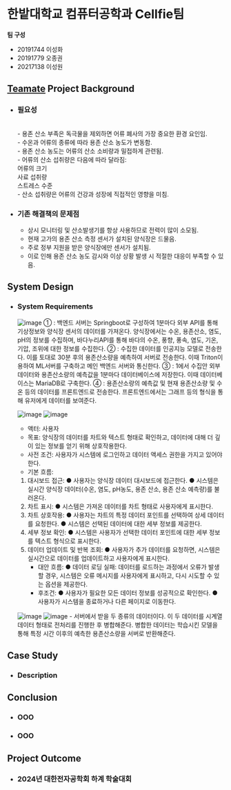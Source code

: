 # 한밭대학교 컴퓨터공학과 Cellfie팀

**팀 구성**
- 20191744 이성화 
- 20191779 오종권
- 20217138 이성원

## <u>Teamate</u> Project Background
- ### 필요성
  <br/>- 용존 산소 부족은 독극물을 제외하면 어류 폐사의 가장 중요한 환경 요인임.
  <br/>- 수온과 어류의 종류에 따라 용존 산소 농도가 변동함.
  <br/>- 용존 산소 농도는 어류의 산소 소비량과 밀접하게 관련됨.
  <br/>- 어류의 산소 섭취량은 다음에 따라 달라짐:
      <br/>어류의 크기
      <br/>사료 섭취량
      <br/>스트레스 수준
  <br/>- 산소 섭취량은 어류의 건강과 성장에 직접적인 영향을 미침.
- ### 기존 해결책의 문제점
  - 상시 모니터링 및 산소발생기를 항상 사용하므로 전력이 많이 소모됨.
  - 현재 고가의 용존 산소 측정 센서가 설치된 양식장은 드물음.
  - 주로 정부 지원을 받은 양식장에만 센서가 설치됨.
  - 이로 인해 용존 산소 농도 감시와 이상 상황 발생 시 적절한 대응이 부족할 수 있음. 
  
## System Design
  - ### System Requirements
    ![image](https://github.com/user-attachments/assets/a537b0fa-a13d-4da4-8447-70e6c9bc7f70)
     ① : 백엔드 서버는 Springboot로 구성하여 1분마다 외부 API를 통해 기상정보와 양식장 센서의 데이터를 가져온다. 양식장에서는 수온, 용존산소, 염도, pH의 정보를 수집하며, 바다누리API를 통해 바다의 수온, 풍향, 풍속, 염도, 기온, 기압, 조위에 대한 정보를 수집한다. 
     ② : 수집한 데이터를 인공지능 모델로 전송한다. 이를 토대로 30분 후의 용존산소량을 예측하여 서버로 전송한다. 이때 Triton이용하여 ML서버를 구축하고 메인 백엔드 서버와 통신한다.
     ③ : 1에서 수집안 외부 데이터와 용존산소량의 예측값을 1분마다 데이터베이스에 저장한다. 이때 데이터베이스는 MariaDB로 구축한다.
     ④ : 용존산소량의 예측값 및 현재 용존산소량 및 수온 등의 데이터를 프론트엔드로 전송한다. 프론트엔드에서는 그래프 등의 형식을 통해 유저에게 데이터를 보여준다. 

    ![image](https://github.com/user-attachments/assets/bfaf4bd1-d2e1-4f18-8490-e9cd34c04f24)
    ![image](https://github.com/user-attachments/assets/44e085eb-20b0-4918-a736-796541cfef37)
     -  액터: 사용자
     -  목표: 양식장의 데이터를 차트와 텍스트 형태로 확인하고, 데이터에 대해 더 깊이 있는 정보를 얻기 위해 상호작용한다.
     -  사전 조건: 사용자가 시스템에 로그인하고 데이터 액세스 권한을 가지고 있어야 한다.
     -  기본 흐름:
      1. 대시보드 접근:
        ● 사용자는 양식장 데이터 대시보드에 접근한다.
        ● 시스템은 실시간 양식장 데이터(수온, 염도, pH농도, 용존 산소, 용존 산소 예측량)를 불러온다.
      2. 차트 표시:
        ● 시스템은 가져온 데이터를 차트 형태로 사용자에게 표시한다.
      3. 차트 상호작용:
        ● 사용자는 차트의 특정 데이터 포인트를 선택하여 상세 데이터를 요청한다.
        ● 시스템은 선택된 데이터에 대한 세부 정보를 제공한다.
      4. 세부 정보 확인:
        ● 시스템은 사용자가 선택한 데이터 포인트에 대한 세부 정보를 텍스트 형식으로 표시한다.
      1. 데이터 업데이트 및 반복 조회:
        ● 사용자가 추가 데이터를 요청하면, 시스템은 실시간으로 데이터를 업데이트하고 사용자에게 표시한다.
         -  대안 흐름:
        ● 데이터 로딩 실패: 데이터를 로드하는 과정에서 오류가 발생할 경우, 시스템은 오류 메시지를 사용자에게 표시하고, 다시 시도할 수 있는 옵션을 제공한다.
         -   후조건:
        ● 사용자가 필요한 모든 데이터 정보를 성공적으로 확인한다.
        ● 사용자가 시스템을 종료하거나 다른 페이지로 이동한다.

    ![image](https://github.com/user-attachments/assets/7e227a46-2d69-43e1-9452-886a530401f2)
    ![image](https://github.com/user-attachments/assets/768f7b7d-aaa7-40f3-b171-153f1bf23948)
        - 서버에서 받을 두 종류의 데이터이다. 이 두 데이터를 시계열 데이터 형태로 전처리를 진행한 후 병합해준다. 병합한 데이터는 학습시킨 모델을 통해 특정 시간 이후의 예측한 용존산소량을 서버로 반환해준다.
    
## Case Study
  - ### Description
  
  
## Conclusion
  - ### OOO
  - ### OOO
  
## Project Outcome
- ### 2024년 대한전자공학회 하계 학술대회 
